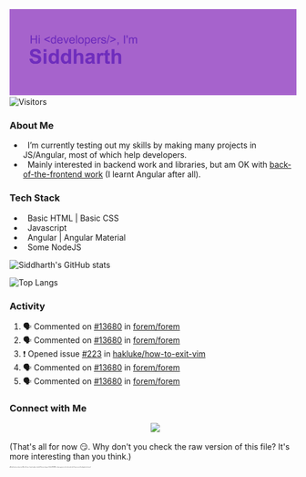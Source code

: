 ![Hey there <developers>! I'm Siddharth.](./header.png)
![Visitors](https://visitor-badge.glitch.me/badge?page_id=SiddharhthShyniben.SiddharthShyniben)

###  About Me 

- &nbsp; I’m currently testing out my skills by making many projects in JS/Angular, most of which help developers.
- &nbsp; Mainly interested in backend work and libraries, but am OK with [back-of-the-frontend work](https://css-tricks.com/the-great-divide/) (I learnt Angular after all).

### Tech Stack

- &nbsp; Basic HTML | Basic CSS
- &nbsp; Javascript
- &nbsp; Angular | Angular Material
- &nbsp; Some NodeJS

![Siddharth's GitHub stats](https://github-readme-stats.vercel.app/api?username=SiddharthShyniben&amp;count_private=true&amp;show_icons=true&amp;theme=dark)

![Top Langs](https://github-readme-stats.vercel.app/api/top-langs/?username=SiddharthSHyniben&amp;theme=dark)

### Activity

<!--START_SECTION:activity-->
1. 🗣 Commented on [#13680](https://github.com/forem/forem/issues/13680) in [forem/forem](https://github.com/forem/forem)
2. 🗣 Commented on [#13680](https://github.com/forem/forem/issues/13680) in [forem/forem](https://github.com/forem/forem)
3. ❗️ Opened issue [#223](https://github.com/hakluke/how-to-exit-vim/issues/223) in [hakluke/how-to-exit-vim](https://github.com/hakluke/how-to-exit-vim)
4. 🗣 Commented on [#13680](https://github.com/forem/forem/issues/13680) in [forem/forem](https://github.com/forem/forem)
5. 🗣 Commented on [#13680](https://github.com/forem/forem/issues/13680) in [forem/forem](https://github.com/forem/forem)
<!--END_SECTION:activity-->

### Connect with Me

<p align="center">
&nbsp; <a href="mailto:siddharth.muscat@gmail.com" target="_blank" rel="noopener noreferrer"><img src="https://logodownload.org/wp-content/uploads/2018/03/gmail-logo-16.png" width="50px"></a>
</p>

(That's all for now :smirk:. Why don't you check the raw version of this file? It's more interesting than you think.)
<br>
<sub>
   <sup>
     <sub>
       <sup>
         <sub>
           <sup>
             <sub>
               <sup>
                 <sub>
                   <sup>
                     <sub>
                       <sup>
                         ~Mutual funds are subject to~ Why do I have a 1 month update schedule? Because the grass (Profile README) is always greener on the other web-side. How are you still reading this by the way?
                       </sup>
                     </sub>
                   </sup>
                 </sub>
               </sup>
             </sub>
           </sup>
         </sub>
       </sup>
     </sub>
  </sup>
</sub>
</developers>
